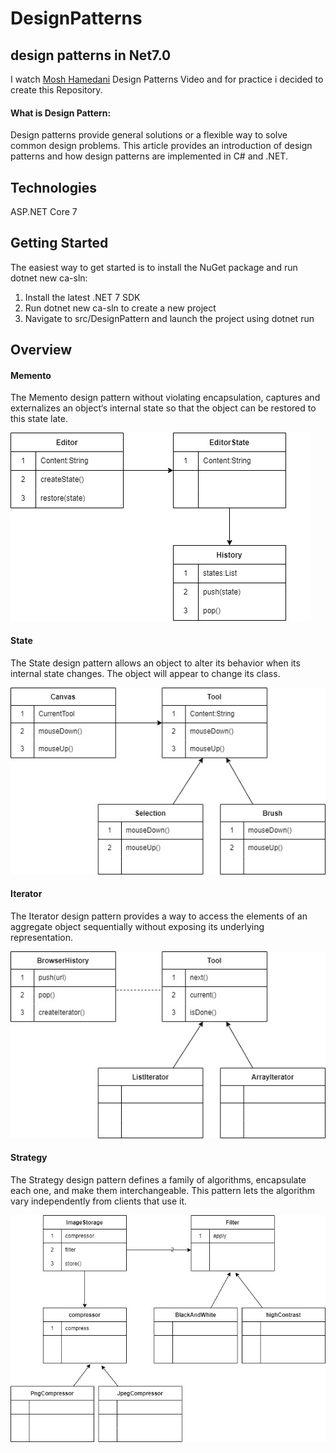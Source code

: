 # DesignPatterns
## design patterns in Net7.0

I watch [Mosh Hamedani](https://github.com/mosh-hamedani) Design Patterns Video and for practice i decided to create this Repository.

#### What is Design Pattern:

Design patterns provide general solutions or a flexible way to solve common design problems. This article provides an introduction of design patterns and how design patterns are implemented in C# and .NET.

## Technologies

ASP.NET Core 7

## Getting Started

The easiest way to get started is to install the NuGet package and run dotnet new ca-sln:

1. Install the latest .NET 7 SDK
2. Run dotnet new ca-sln to create a new project
3. Navigate to src/DesignPattern and launch the project using dotnet run

## Overview

#### Memento

The Memento design pattern without violating encapsulation, captures and externalizes an object‘s internal state so that the object can be restored to this state late.

![memento UML](https://github.com/faragh47/DesignPatterns/blob/main/memento.jpg)

#### State

The State design pattern allows an object to alter its behavior when its internal state changes. The object will appear to change its class.

![state UML](https://github.com/faragh47/DesignPatterns/blob/main/State.jpg)


#### Iterator

The Iterator design pattern provides a way to access the elements of an aggregate object sequentially without exposing its underlying representation.

![Iterator UML](https://github.com/faragh47/DesignPatterns/blob/main/Iterator.jpg)

#### Strategy

The Strategy design pattern defines a family of algorithms, encapsulate each one, and make them interchangeable. This pattern lets the algorithm vary independently from clients that use it.

![Strategy UML](https://github.com/faragh47/DesignPatterns/blob/main/strategy.jpg)
